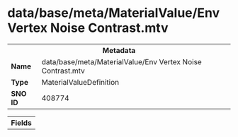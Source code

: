 <h1>data/base/meta/MaterialValue/Env Vertex Noise Contrast.mtv</h1><table><tr><th colspan="100%">Metadata</th></tr><tr><td><b>Name</b></td><td>data/base/meta/MaterialValue/Env Vertex Noise Contrast.mtv</td></tr><tr><td><b>Type</b></td><td>MaterialValueDefinition</td></tr><tr><td><b>SNO ID</b></td><td>408774</td></tr></table>

<table><tr><th colspan="100%">Fields</th></tr></table>


